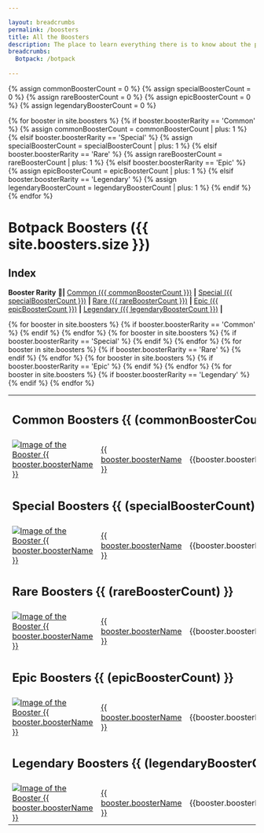 ```yaml
---

layout: breadcrumbs
permalink: /boosters
title: All the Boosters
description: The place to learn everything there is to know about the powerful Boosters you can find and use in Botworld Adventure!
breadcrumbs:
  Botpack: /botpack
  
---
```


<!-- Count the number of boosters of each type to display -->
{% assign commonBoosterCount = 0 %}
{% assign specialBoosterCount = 0 %}
{% assign rareBoosterCount = 0 %}
{% assign epicBoosterCount = 0 %}
{% assign legendaryBoosterCount = 0 %}

{% for booster in site.boosters %}
        {% if booster.boosterRarity == 'Common' %}
          {% assign commonBoosterCount = commonBoosterCount | plus: 1 %}
        {% elsif booster.boosterRarity == 'Special' %}
          {% assign specialBoosterCount = specialBoosterCount | plus: 1 %}
        {% elsif booster.boosterRarity == 'Rare' %}
          {% assign rareBoosterCount = rareBoosterCount | plus: 1 %}
        {% elsif booster.boosterRarity == 'Epic' %}
          {% assign epicBoosterCount = epicBoosterCount | plus: 1 %}
        {% elsif booster.boosterRarity == 'Legendary' %}
          {% assign legendaryBoosterCount = legendaryBoosterCount | plus: 1 %}
        {% endif %}
{% endfor %}

# Botpack Boosters ({{ site.boosters.size }})

## Index
**Booster Rarity** 🔹**|** [Common ({{ commonBoosterCount }})](#common-boosters) **|** [Special ({{ specialBoosterCount }})](#special-boosters) **|** [Rare ({{ rareBoosterCount }})](#rare-boosters) **|** [Epic ({{ epicBoosterCount }})](#epic-boosters) **|** [Legendary ({{ legendaryBoosterCount }})](#legendary-boosters) **|**

<table class="collection-list no-inline">
<!--  Commenting out thead since its not needed. If required again, just remove the comment tags before and after <thead></thead>  -->
<!--   <thead>
    <tr>
      <th>Booster</th>
      <th>Name</th>
      <th>Description</th>
      <th>Overview</th>
    </tr>
  </thead> -->
  <tbody>
    <tr><td colspan="4" id="common-boosters"><h2>Common Boosters {{ (commonBoosterCount) }}</h2></td></tr>
    {% for booster in site.boosters %}
        {% if booster.boosterRarity == 'Common' %}
          <tr class="collection-list-entry rarity_{{booster.boosterRarity}}">
              <td class="table-pic">
             <a href="{{ site.baseurl }}{{ booster.url }}" title="Everything about the Booster {{ booster.boosterName }}"> 
                <img loading="lazy"   src="{{ booster.imageUrl }}" alt="Image of the Booster {{ booster.boosterName }}"> 
             </a>
              </td>
              <td>
                  <a href="{{ site.baseurl }}{{ booster.url }}" title="Everything about the Booster {{ booster.boosterName }}"> {{ booster.boosterName }} </a>
              </td>
                    <td class="overview">{{booster.boosterDescription}}</td>
              <td class="overview">{{booster.boosterOpinion}}</td>
            </tr>
        {% endif %}
    {% endfor %}
    <tr><td colspan="4" id="special-boosters"><h2>Special Boosters {{ (specialBoosterCount) }}</h2></td></tr>
    {% for booster in site.boosters %}
        {% if booster.boosterRarity == 'Special' %}
          <tr class="collection-list-entry rarity_{{booster.boosterRarity}}">
              <td class="table-pic">
                     <a href="{{ site.baseurl }}{{ booster.url }}" title="Everything about the Booster {{ booster.boosterName }}"> 
                        <img loading="lazy"   src="{{ booster.imageUrl }}" alt="Image of the Booster {{ booster.boosterName }}"> 
                     </a>
              </td>
              <td>
                  <a href="{{ site.baseurl }}{{ booster.url }}" title="Everything about the Booster {{ booster.boosterName }}"> {{ booster.boosterName }} </a>
              </td>
                    <td class="overview">{{booster.boosterDescription}}</td>
              <td class="overview">{{booster.boosterOpinion}}</td>
            </tr>
        {% endif %}
    {% endfor %}
    <tr><td colspan="4" id="rare-boosters"><h2>Rare Boosters {{ (rareBoosterCount) }}</h2></td></tr>
    {% for booster in site.boosters %}
        {% if booster.boosterRarity == 'Rare' %}
          <tr class="collection-list-entry rarity_{{booster.boosterRarity}}">
              <td class="table-pic">
             <a href="{{ site.baseurl }}{{ booster.url }}" title="Everything about the Booster {{ booster.boosterName }}"> 
                <img loading="lazy"   src="{{ booster.imageUrl }}" alt="Image of the Booster {{ booster.boosterName }}"> 
             </a>
              </td>
              <td>
                  <a href="{{ site.baseurl }}{{ booster.url }}" title="Everything about the Booster {{ booster.boosterName }}"> {{ booster.boosterName }} </a>
              </td>
                    <td class="overview">{{booster.boosterDescription}}</td>
              <td class="overview">{{booster.boosterOpinion}}</td>
            </tr>
        {% endif %}
    {% endfor %}
    <tr><td colspan="4" id="epic-boosters"><h2>Epic Boosters {{ (epicBoosterCount) }}</h2></td></tr>
    {% for booster in site.boosters %}
        {% if booster.boosterRarity == 'Epic' %}
          <tr class="collection-list-entry rarity_{{booster.boosterRarity}}">
              <td class="table-pic">
             <a href="{{ site.baseurl }}{{ booster.url }}" title="Everything about the Booster {{ booster.boosterName }}"> 
                <img loading="lazy"   src="{{ booster.imageUrl }}" alt="Image of the Booster {{ booster.boosterName }}"> 
             </a>
              </td>
              <td>
                  <a href="{{ site.baseurl }}{{ booster.url }}" title="Everything about the Booster {{ booster.boosterName }}"> {{ booster.boosterName }} </a>
              </td>
                    <td class="overview">{{booster.boosterDescription}}</td>
              <td class="overview">{{booster.boosterOpinion}}</td>
            </tr>
        {% endif %}
    {% endfor %}
    <tr><td colspan="4" id="legendary-boosters"><h2>Legendary Boosters {{ (legendaryBoosterCount) }}</h2></td></tr>
    {% for booster in site.boosters %}
        {% if booster.boosterRarity == 'Legendary' %}
          <tr class="collection-list-entry rarity_{{booster.boosterRarity}}">
              <td class="table-pic">
             <a href="{{ site.baseurl }}{{ booster.url }}" title="Everything about the Booster {{ booster.boosterName }}"> 
                <img loading="lazy"   src="{{ booster.imageUrl }}" alt="Image of the Booster {{ booster.boosterName }}"> 
             </a>
              </td>
              <td>
                  <a href="{{ site.baseurl }}{{ booster.url }}" title="Everything about the Booster {{ booster.boosterName }}"> {{ booster.boosterName }} </a>
              </td>
                    <td class="overview">{{booster.boosterDescription}}</td>
              <td class="overview">{{booster.boosterOpinion}}</td>
            </tr>
        {% endif %}
    {% endfor %}
  </tbody>
</table>


<div markdown="1" class=" ghcms ghcms-main">


</div>
